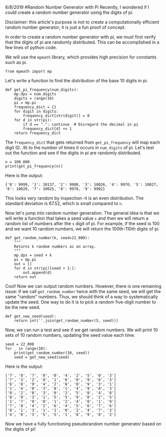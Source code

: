 6/8/2019
#Random Number Generator with Pi
Recently, I wondered if I could create a random number generator using the digits of pi.

Disclaimer: this article's purpose is not to create a computationally efficient random number generator; it is just a fun proof of concept.

In order to create a random number generator with pi, we must first verify that the digits of pi are randomly distributed. This can be accomplished in a few lines of python code.

We will use the `mpmath` library, which provides high precision for constants such as pi.

```
from mpmath import mp
```

Let's write a function to find the distribution of the base 10 digits in pi.

```
def get_pi_frequency(num_digits):
    mp.dps = num_digits
    digits = range(10)
    pi = mp.pi
    frequency_dict = {}
    for digit in digits:
        frequency_dict[str(digit)] = 0
    for d in str(pi):
        if d == ".": continue  # Disregard the decimal in pi
        frequency_dict[d] += 1
    return frequency_dict
```

The `frequency_dict` that gets returned from `get_pi_frequency` will map each digit (0…9) to the number of times it occurs in `num_digits` of pi. Let's test out the function and see if the digits in pi are randomly distributed.

```
n = 100_000
print(get_pi_frequency(n))
```

Here is the output:

```
{'0': 9999, '1': 10137, '2': 9908, '3': 10026, '4': 9970, '5': 10027, '6': 10028, '7': 10025, '8': 9978, '9': 9902}
```

This looks very random by inspection - it is an even distribution. The standard deviation is 67.52, which is small compared to `n`.

Now let's jump into random number generation. The general idea is that we will write a function that takes a seed value `s` and then we will return a random list of numbers after the `s` digit of pi. For example, if the seed is 100 and we want 10 random numbers, we will return the 100th-110th digits of pi.

```
def get_random_number(k, seed=22_000):
    """
    Returns k random numbers as an array.
    """
    mp.dps = seed + k
    pi = mp.pi
    out = []
    for d in str(pi)[seed + 1:]:
        out.append(d)
    return out
```

Cool! Now we can output random numbers. However, there is one remaining issue: if we call `get_random_number` twice with the same seed, we will get the same "random" numbers. Thus, we should think of a way to systematically update the seed. One way to do it is to pick a random five-digit number to be the new seed.

```
def get_new_seed(seed):
    return int(''.join(get_random_number(5, seed)))
```

Now, we can run a test and see if we get random numbers. We will print 10 sets of 10 random numbers, updating the seed value each time.

```
seed = 22_000
for _ in range(10):
    print(get_random_number(10, seed))
    seed = get_new_seed(seed)
```

Here is the output:

```
['7', '8', '7', '0', '0', '4', '2', '5', '0', '3']
['7', '3', '2', '8', '1', '6', '0', '9', '6', '3']
['6', '8', '9', '4', '2', '8', '0', '9', '3', '1']
['1', '4', '0', '3', '8', '1', '4', '9', '8', '3']
['8', '2', '8', '3', '0', '2', '5', '8', '4', '8']
['8', '0', '3', '1', '5', '5', '9', '0', '2', '5']
['1', '7', '9', '0', '1', '2', '4', '0', '1', '9']
['7', '8', '4', '2', '6', '4', '5', '6', '7', '6']
['8', '1', '3', '1', '1', '0', '2', '4', '7', '3']
['4', '0', '3', '5', '5', '1', '8', '9', '8', '2']
```

Now we have a fully functioning pseudorandom number generator based on the digits of pi!

